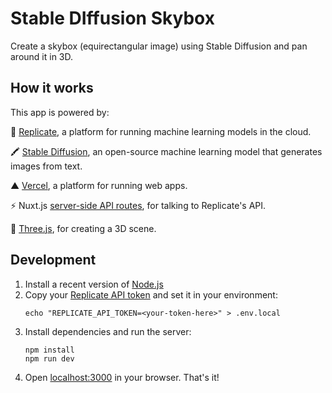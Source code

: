 # Stable DIffusion Skybox

Create a skybox (equirectangular image) using Stable Diffusion and pan around it in 3D.

## How it works

This app is powered by:

🚀 [Replicate](https://replicate.com/?utm_source=project&utm_campaign=skybox), a platform for running machine learning models in the cloud.

🖍️ [Stable Diffusion](https://replicate.com/stability-ai/stable-diffusion/?utm_source=project&utm_campaign=skybox), an open-source machine learning model that generates images from text.

▲ [Vercel](https://vercel.com/), a platform for running web apps.

⚡️ Nuxt.js [server-side API routes](server/api), for talking to Replicate's API.

👀 [Three.js](https://threejs.org/), for creating a 3D scene.

## Development

1. Install a recent version of [Node.js](https://nodejs.org/)
1. Copy your [Replicate API token](https://replicate.com/account?utm_source=project&utm_campaign=skybox) and set it in your environment:
   ```
   echo "REPLICATE_API_TOKEN=<your-token-here>" > .env.local
   ```
1. Install dependencies and run the server:
   ```
   npm install
   npm run dev
   ```
1. Open [localhost:3000](http://localhost:3000) in your browser. That's it!
